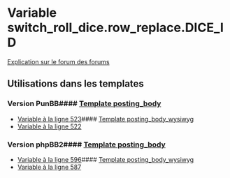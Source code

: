 # Variable switch_roll_dice.row_replace.DICE_ID
[Explication sur le forum des forums](http://forum.forumactif.com/t294113-listing-des-variables#switch_roll_dice.row_replace.DICE_ID)
## Utilisations dans les templates
### Version PunBB#### [Template posting_body](punbb/posting_body.md)
* [Variable à la ligne 523](../punbb/posting_body.tpl#L523)#### [Template posting_body_wysiwyg](punbb/posting_body_wysiwyg.md)
* [Variable à la ligne 522](../punbb/posting_body_wysiwyg.tpl#L522)
### Version phpBB2#### [Template posting_body](subsilver/posting_body.md)
* [Variable à la ligne 596](../subsilver/posting_body.tpl#L596)#### [Template posting_body_wysiwyg](subsilver/posting_body_wysiwyg.md)
* [Variable à la ligne 587](../subsilver/posting_body_wysiwyg.tpl#L587)